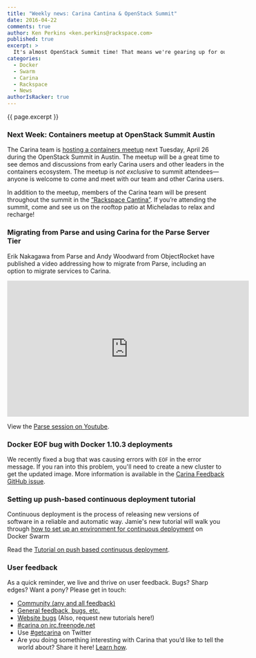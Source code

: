 ```yaml
---
title: "Weekly news: Carina Cantina & OpenStack Summit"
date: 2016-04-22
comments: true
author: Ken Perkins <ken.perkins@rackspace.com>
published: true
excerpt: >
  It's almost OpenStack Summit time! That means we're gearing up for our Containers meetup and the Rackspace Cantina. We also have a new tutorial about push-based continuous deployment on Docker Swarm and a Video Session about migrating from Parse to ObjectRocket and Carina.
categories:
  - Docker
  - Swarm
  - Carina
  - Rackspace
  - News
authorIsRacker: true
---
```


{{ page.excerpt }}

### Next Week: Containers meetup at OpenStack Summit Austin

The Carina team is [hosting a containers meetup](https://getcarina.com/blog/container-day-austin-summit/) next Tuesday,  April 26 during the OpenStack Summit in Austin. The meetup will be a great time to see demos and discussions from early Carina users and other leaders in the containers ecosystem. The meetup is _not exclusive_ to summit attendees—anyone is welcome to come and meet with our team and other Carina users.

In addition to the meetup, members of the Carina team will be present throughout the summit in the [“Rackspace Cantina”](http://blog.rackspace.com/relax-recharge-rackspace-cantina-openstack-summit-austin/). If you’re attending the summit, come and see us on the rooftop patio at Micheladas to relax and recharge!

### Migrating from Parse and using Carina for the Parse Server Tier

Erik Nakagawa from Parse and Andy Woodward from ObjectRocket have published a video addressing how to migrate from Parse, including an option to migrate services to Carina.

<iframe width="560" height="315" src="https://www.youtube.com/embed/HJ-iI-OiGCY" frameborder="0" allowfullscreen></iframe>

View the [Parse session on Youtube](https://youtu.be/HJ-iI-OiGCY).

### Docker EOF bug with Docker 1.10.3 deployments

We recently fixed a bug that was causing errors with `EOF` in the error message. If you ran into this problem, you'll need to create a new cluster to get the updated image. More information is available in the [Carina Feedback GitHub issue](https://github.com/getcarina/feedback/issues/65).

### Setting up push-based continuous deployment tutorial

Continuous deployment is the process of releasing new versions of software in a reliable and automatic way. Jamie's new tutorial will walk you through [how to set up an environment for continuous deployment](https://getcarina.com/docs/tutorials/push-based-cd/) on Docker Swarm

Read the [Tutorial on push based continuous deployment](https://getcarina.com/docs/tutorials/push-based-cd/).

### User feedback

As a quick reminder, we live and thrive on user feedback. Bugs? Sharp edges? Want a pony? Please get in touch:

* [Community (any and all feedback)](https://community.getcarina.com/)
* [General feedback, bugs, etc.](https://github.com/getcarina/feedback)
* [Website bugs](https://github.com/getcarina/getcarina.com/issues) (Also, request new tutorials here!)
* [#carina on irc.freenode.net](https://botbot.me/freenode/carina/)
* Use [#getcarina](https://twitter.com/search?q=%23getcarina) on Twitter
* Are you doing something interesting with Carina that you’d like to tell the world about? Share it here! [Learn how](https://github.com/getcarina/getcarina.com/blob/master/CONTRIBUTING.md).
